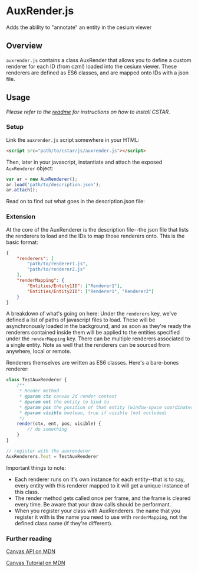 # AuxRender.js

Adds the ability to "annotate" an entity in the cesium viewer


## Overview

`auxrender.js` contains a class AuxRender that allows you to define a custom renderer for each ID (from czml) loaded into the cesium viewer. These renderers are defined as ES6 classes, and are mapped onto IDs with a json file.

## Usage

_Please refer to the [readme](../README.md) for instructions on how to install CSTAR._

### Setup

Link the `auxrender.js` script somewhere in your HTML:

```html
<script src="path/to/cstar/js/auxrender.js"></script>
```

Then, later in your javascript, instantiate and attach the exposed `AuxRenderer` object:

```javascript
var ar = new AuxRenderer();
ar.load('path/to/description.json');
ar.attach();
```

Read on to find out what goes in the description.json file:

### Extension

At the core of the AuxRenderer is the description file--the json file that lists the renderers to load and the IDs to map those renderers onto. This is the basic format:

```json
{
	"renderers": [
		"path/to/renderer1.js",
		"path/to/renderer2.js"
	],
	"renderMapping": {
		"Entities/Entity1ID": ["Renderer1"],
		"Entities/Entity2ID": ["Renderer1", "Renderer2"]
	}
}
```

A breakdown of what's going on here: Under the `renderers` key, we've defined a list of paths of javascript files to load. These will be asynchronously loaded in the background, and as soon as they're ready the renderers contained inside them will be applied to the entities specified under the `renderMapping` key. There can be multiple renderers associated to a single entity. Note as well that the renderers can be sourced from anywhere, local or remote.

Renderers themselves are written as ES6 classes. Here's a bare-bones renderer:

```javascript
class TestAuxRenderer {
	/**
	 * Render method
	 * @param ctx canvas 2d render context
	 * @param ent the entity to bind to
	 * @param pos the position of that entity (window-space coordinates)
	 * @param visible boolean, true if visible (not occluded)
	 */
	render(ctx, ent, pos, visible) {
		// do something
	}
}

// register with the auxrenderer
AuxRenderers.Test = TestAuxRenderer
```

Important things to note:

- Each renderer runs on it's own instance for each entity--that is to say, every entity with this renderer mapped to it will get a unique instance of this class.
- The render method gets called once per frame, and the frame is cleared every time. Be aware that your draw calls should be performant.
- When you register your class with AuxRenderers.<something> the name that you register it with is the name you need to use with `renderMapping`, not the defined class name (if they're different).

### Further reading

[Canvas API on MDN](https://developer.mozilla.org/en-US/docs/Web/API/Canvas_API)

[Canvas Tutorial on MDN](https://developer.mozilla.org/en-US/docs/Web/API/Canvas_API/Tutorial)
